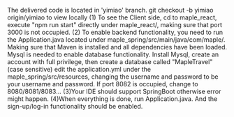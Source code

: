 The delivered code is located in 'yimiao' branch.
git checkout -b yimiao origin/yimiao to view locally
(1) To see the Client side, cd to maple_react, execute
"npm run start" directly under maple_react/, making sure that port 3000 is not occupied.
(2) To enable backend functionality, you need to run the Application.java located under 
maple_spring/src/main/java/com/maple/. Making sure that Maven is installed and all dependencies have been loaded.
Mysql is needed to enable database functionality. Install Mysql, create an account with full privilege, then create a database called "MapleTravel" (case sensitive)
edit the application.yml under the maple_spring/src/resources, changing the username and password to be your username and password. If port 8082 is occupied, change to 8080/8081/8083... 
(3)Your IDE should support SpringBoot otherwise error might happen.
(4)When everything is done, run Application.java. And the sign-up/log-in functionality should be enabled.



